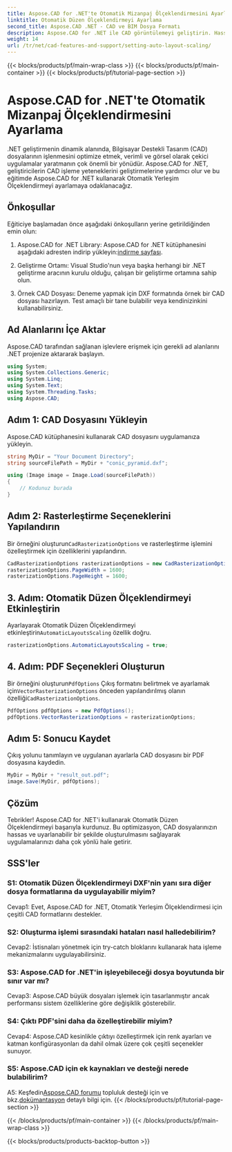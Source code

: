 ```yaml
---
title: Aspose.CAD for .NET'te Otomatik Mizanpaj Ölçeklendirmesini Ayarlama
linktitle: Otomatik Düzen Ölçeklendirmeyi Ayarlama
second_title: Aspose.CAD .NET - CAD ve BIM Dosya Formatı
description: Aspose.CAD for .NET ile CAD görüntülemeyi geliştirin. Hassas ve uyarlanabilir dosya işleme için Otomatik Düzen Ölçeklendirmeyi ayarlamayı öğrenin.
weight: 14
url: /tr/net/cad-features-and-support/setting-auto-layout-scaling/
---
```


{{< blocks/products/pf/main-wrap-class >}}
{{< blocks/products/pf/main-container >}}
{{< blocks/products/pf/tutorial-page-section >}}

# Aspose.CAD for .NET'te Otomatik Mizanpaj Ölçeklendirmesini Ayarlama

.NET geliştirmenin dinamik alanında, Bilgisayar Destekli Tasarım (CAD) dosyalarının işlenmesini optimize etmek, verimli ve görsel olarak çekici uygulamalar yaratmanın çok önemli bir yönüdür. Aspose.CAD for .NET, geliştiricilerin CAD işleme yeteneklerini geliştirmelerine yardımcı olur ve bu eğitimde Aspose.CAD for .NET kullanarak Otomatik Yerleşim Ölçeklendirmeyi ayarlamaya odaklanacağız.

## Önkoşullar

Eğiticiye başlamadan önce aşağıdaki önkoşulların yerine getirildiğinden emin olun:

1.  Aspose.CAD for .NET Library: Aspose.CAD for .NET kütüphanesini aşağıdaki adresten indirip yükleyin:[indirme sayfası](https://releases.aspose.com/cad/net/).

2. Geliştirme Ortamı: Visual Studio'nun veya başka herhangi bir .NET geliştirme aracının kurulu olduğu, çalışan bir geliştirme ortamına sahip olun.

3. Örnek CAD Dosyası: Deneme yapmak için DXF formatında örnek bir CAD dosyası hazırlayın. Test amaçlı bir tane bulabilir veya kendinizinkini kullanabilirsiniz.

## Ad Alanlarını İçe Aktar

Aspose.CAD tarafından sağlanan işlevlere erişmek için gerekli ad alanlarını .NET projenize aktararak başlayın.

```csharp
using System;
using System.Collections.Generic;
using System.Linq;
using System.Text;
using System.Threading.Tasks;
using Aspose.CAD;
```

## Adım 1: CAD Dosyasını Yükleyin

Aspose.CAD kütüphanesini kullanarak CAD dosyasını uygulamanıza yükleyin.

```csharp
string MyDir = "Your Document Directory";
string sourceFilePath = MyDir + "conic_pyramid.dxf";

using (Image image = Image.Load(sourceFilePath))
{
    // Kodunuz burada
}
```

## Adım 2: Rasterleştirme Seçeneklerini Yapılandırın

 Bir örneğini oluşturun`CadRasterizationOptions` ve rasterleştirme işlemini özelleştirmek için özelliklerini yapılandırın.

```csharp
CadRasterizationOptions rasterizationOptions = new CadRasterizationOptions();
rasterizationOptions.PageWidth = 1600;
rasterizationOptions.PageHeight = 1600;
```

## 3. Adım: Otomatik Düzen Ölçeklendirmeyi Etkinleştirin

 Ayarlayarak Otomatik Düzen Ölçeklendirmeyi etkinleştirin`AutomaticLayoutsScaling` özellik doğru.

```csharp
rasterizationOptions.AutomaticLayoutsScaling = true;
```

## 4. Adım: PDF Seçenekleri Oluşturun

 Bir örneğini oluşturun`PdfOptions` Çıkış formatını belirtmek ve ayarlamak için`VectorRasterizationOptions` önceden yapılandırılmış olanın özelliği`CadRasterizationOptions`.

```csharp
PdfOptions pdfOptions = new PdfOptions();
pdfOptions.VectorRasterizationOptions = rasterizationOptions;
```

## Adım 5: Sonucu Kaydet

Çıkış yolunu tanımlayın ve uygulanan ayarlarla CAD dosyasını bir PDF dosyasına kaydedin.

```csharp
MyDir = MyDir + "result_out.pdf";
image.Save(MyDir, pdfOptions);
```

## Çözüm

Tebrikler! Aspose.CAD for .NET'i kullanarak Otomatik Düzen Ölçeklendirmeyi başarıyla kurdunuz. Bu optimizasyon, CAD dosyalarınızın hassas ve uyarlanabilir bir şekilde oluşturulmasını sağlayarak uygulamalarınızı daha çok yönlü hale getirir.

## SSS'ler

### S1: Otomatik Düzen Ölçeklendirmeyi DXF'nin yanı sıra diğer dosya formatlarına da uygulayabilir miyim?

Cevap1: Evet, Aspose.CAD for .NET, Otomatik Yerleşim Ölçeklendirmesi için çeşitli CAD formatlarını destekler.

### S2: Oluşturma işlemi sırasındaki hataları nasıl halledebilirim?

Cevap2: İstisnaları yönetmek için try-catch bloklarını kullanarak hata işleme mekanizmalarını uygulayabilirsiniz.

### S3: Aspose.CAD for .NET'in işleyebileceği dosya boyutunda bir sınır var mı?

Cevap3: Aspose.CAD büyük dosyaları işlemek için tasarlanmıştır ancak performansı sistem özelliklerine göre değişiklik gösterebilir.

### S4: Çıktı PDF'sini daha da özelleştirebilir miyim?

Cevap4: Aspose.CAD kesinlikle çıktıyı özelleştirmek için renk ayarları ve katman konfigürasyonları da dahil olmak üzere çok çeşitli seçenekler sunuyor.

### S5: Aspose.CAD için ek kaynakları ve desteği nerede bulabilirim?

 A5: Keşfedin[Aspose.CAD forumu](https://forum.aspose.com/c/cad/19) topluluk desteği için ve bkz.[dokümantasyon](https://reference.aspose.com/cad/net/) detaylı bilgi için.
{{< /blocks/products/pf/tutorial-page-section >}}

{{< /blocks/products/pf/main-container >}}
{{< /blocks/products/pf/main-wrap-class >}}

{{< blocks/products/products-backtop-button >}}
